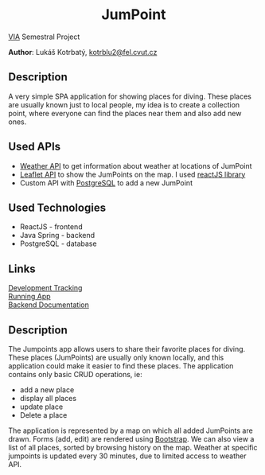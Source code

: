 <h1 align="center" style="border-bottom: none;">JumPoint</h1>

[VIA](https://sites.google.com/a/via.felk.cvut.cz/via) Semestral Project

**Author**: Lukáš Kotrbatý, kotrblu2@fel.cvut.cz

## Description

A very simple SPA application for showing places for diving. These places are usually known just to local people, my idea is to create a collection point, where everyone can find the places near them and also add new ones.

## Used APIs

- [Weather API](https://openweathermap.org/api) to get information about weather at locations of JumPoint
- [Leaflet API](https://leafletjs.com/) to show the JumPoints on the map. I used [reactJS library](https://react-leaflet.js.org/)
- Custom API with [PostgreSQL](https://www.postgresql.org/) to add a new JumPoint

## Used Technologies

- ReactJS - frontend
- Java Spring - backend
- PostgreSQL - database

## Links

[Development Tracking](https://github.com/dreamwaffer/via-project/wiki/Development-Tracking)  
[Running App](https://dreamwaffer.github.io/via-project/)  
[Backend Documentation](https://jumpoints.herokuapp.com/swagger-ui/index.html)  

## Description

The Jumpoints app allows users to share their favorite places for diving. These places (JumPoints) are usually only known locally, and this application could make it easier to find these places. The application contains only basic CRUD operations, ie:
- add a new place
- display all places
- update place
- Delete a place

The application is represented by a map on which all added JumPoints are drawn. Forms (add, edit) are rendered using [Bootstrap](https://react-bootstrap.github.io). We can also view a list of all places, sorted by browsing history on the map. Weather at specific jumpoints is updated every 30 minutes, due to limited access to weather API.
